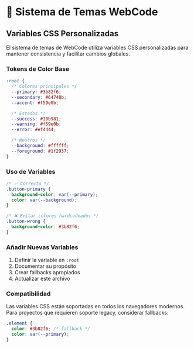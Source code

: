 # 🎨 Sistema de Temas WebCode

## Variables CSS Personalizadas

El sistema de temas de WebCode utiliza variables CSS personalizadas para mantener consistencia y facilitar cambios globales.

### Tokens de Color Base

```css
:root {
  /* Colores principales */
  --primary: #3b82f6;
  --secondary: #64748b;
  --accent: #f59e0b;

  /* Estados */
  --success: #10b981;
  --warning: #f59e0b;
  --error: #ef4444;

  /* Neutros */
  --background: #ffffff;
  --foreground: #1f2937;
}
```

### Uso de Variables

```css
/* ✅ Correcto */
.button-primary {
  background-color: var(--primary);
  color: var(--background);
}

/* ❌ Evitar colores hardcodeados */
.button-wrong {
  background-color: #3b82f6;
}
```

### Añadir Nuevas Variables

1. Definir la variable en `:root`
2. Documentar su propósito
3. Crear fallbacks apropiados
4. Actualizar este archivo

### Compatibilidad

Las variables CSS están soportadas en todos los navegadores modernos. Para proyectos que requieren soporte legacy, considerar fallbacks:

```css
.element {
  color: #3b82f6; /* fallback */
  color: var(--primary);
}
```
